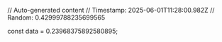 // Auto-generated content
// Timestamp: 2025-06-01T11:28:00.982Z
// Random: 0.42999788235699565

const data = 0.23968375892580895;